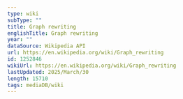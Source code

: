 ```yaml
---
type: wiki
subType: ""
title: Graph rewriting
englishTitle: Graph rewriting
year: ""
dataSource: Wikipedia API
url: https://en.wikipedia.org/wiki/Graph_rewriting
id: 1252846
wikiUrl: https://en.wikipedia.org/wiki/Graph_rewriting
lastUpdated: 2025/March/30
length: 15710
tags: mediaDB/wiki
---
```

